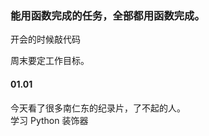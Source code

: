 
### 能用函数完成的任务，全部都用函数完成。  

开会的时候敲代码  

周末要定工作目标。  


#### 01.01  

今天看了很多南仁东的纪录片，了不起的人。  
学习 Python 装饰器  


